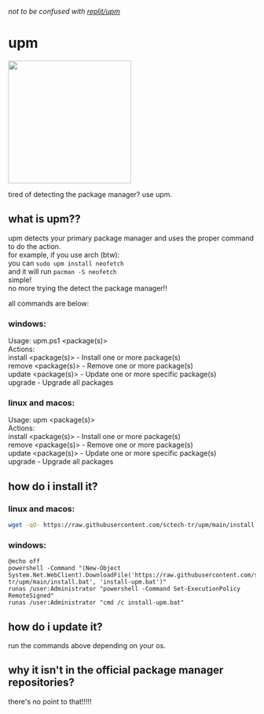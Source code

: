 *not to be confused with <a href="https://github.com/replit/upm">replit/upm</a>*
# upm
<img src="https://raw.githubusercontent.com/sctech-tr/upm/main/upm.png" width="250" height="250">

tired of detecting the package manager? use upm.
## what is upm??
upm detects your primary package manager and uses the proper command to do the action.  
for example, if you use arch (btw):  
you can ```sudo upm install neofetch```  
and it will run ```pacman -S neofetch```  
simple!  
no more trying the detect the package manager!!  

all commands are below:
### windows:
Usage: upm.ps1 <action> <package(s)>  
Actions:  
  install <package(s)>  - Install one or more package(s)  
  remove <package(s)>   - Remove one or more package(s)  
  update <package(s)>   - Update one or more specific package(s)  
  upgrade               - Upgrade all packages  
### linux and macos:
Usage: upm <action> <package(s)>  
Actions:  
  install <package(s)>  - Install one or more package(s)  
  remove <package(s)>   - Remove one or more package(s)  
  update <package(s)>   - Update one or more specific package(s)  
  upgrade               - Upgrade all packages  
## how do i install it?
### linux and macos:
```bash
wget -qO- https://raw.githubusercontent.com/sctech-tr/upm/main/install.sh | sh
```
### windows:
```batch
@echo off
powershell -Command "(New-Object System.Net.WebClient).DownloadFile('https://raw.githubusercontent.com/sctech-tr/upm/main/install.bat', 'install-upm.bat')"
runas /user:Administrator "powershell -Command Set-ExecutionPolicy RemoteSigned"
runas /user:Administrator "cmd /c install-upm.bat"
```
## how do i update it?
run the commands above depending on your os.
## why it isn't in the official package manager repositories?
there's no point to that!!!!!

